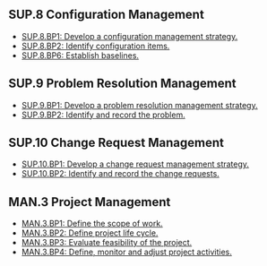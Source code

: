 SUP.8 Configuration Management
------------------------------

* [SUP.8.BP1: Develop a configuration management strategy.](minimalSPICE_spice_SUP8BP1.html)
* [SUP.8.BP2: Identify configuration items.](minimalSPICE_spice_SUP8BP2.html)
* [SUP.8.BP6: Establish baselines.](minimalSPICE_spice_SUP8BP6.html)

SUP.9 Problem Resolution Management
-----------------------------------

* [SUP.9.BP1: Develop a problem resolution management strategy.](minimalSPICE_spice_SUP9BP1.html)
* [SUP.9.BP2: Identify and record the problem.](minimalSPICE_spice_SUP9BP2.html)

SUP.10 Change Request Management
--------------------------------

* [SUP.10.BP1: Develop a change request management strategy.](minimalSPICE_spice_SUP10BP1.html)
* [SUP.10.BP2: Identify and record the change requests.](minimalSPICE_spice_SUP10BP2.html)

MAN.3 Project Management
------------------------

* [MAN.3.BP1: Define the scope of work.](minimalSPICE_spice_MAN3BP1.html)
* [MAN.3.BP2: Define project life cycle.](minimalSPICE_spice_MAN3BP2.html)
* [MAN.3.BP3: Evaluate feasibility of the project.](minimalSPICE_spice_MAN3BP3.html)
* [MAN.3.BP4: Define, monitor and adjust project activities.](minimalSPICE_spice_MAN3BP4.html)

